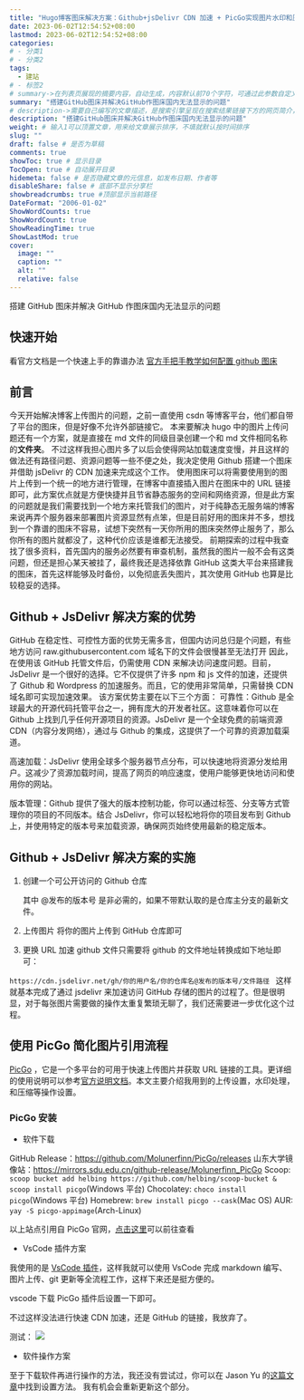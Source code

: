 ```yaml
---
title: "Hugo博客图床解决方案：Github+jsDelivr CDN 加速 + PicGo实现图片水印和压缩"
date: 2023-06-02T12:54:52+08:00
lastmod: 2023-06-02T12:54:52+08:00
categories:
# - 分类1
# - 分类2
tags:
  - 建站
# - 标签2
# summary->在列表页展现的摘要内容，自动生成，内容默认前70个字符，可通过此参数自定义，一般无需专门设置
summary: "搭建GitHub图床并解决GitHub作图床国内无法显示的问题"
# description->需要自己编写的文章描述，是搜索引擎呈现在搜索结果链接下方的网页简介，建议设置
description: "搭建GitHub图床并解决GitHub作图床国内无法显示的问题"
weight: # 输入1可以顶置文章，用来给文章展示排序，不填就默认按时间排序
slug: ""
draft: false # 是否为草稿
comments: true
showToc: true # 显示目录
TocOpen: true # 自动展开目录
hidemeta: false # 是否隐藏文章的元信息，如发布日期、作者等
disableShare: false # 底部不显示分享栏
showbreadcrumbs: true #顶部显示当前路径
DateFormat: "2006-01-02"
ShowWordCounts: true
ShowWordCount: true
ShowReadingTime: true
ShowLastMod: true
cover:
  image: ""
  caption: ""
  alt: ""
  relative: false
---
```


搭建 GitHub 图床并解决 GitHub 作图床国内无法显示的问题

<!--more-->

## 快速开始

看官方文档是一个快速上手的靠谱办法
[官方手把手教学如何配置 github 图床](https://picgo.github.io/PicGo-Doc/zh/guide/config.html#github%E5%9B%BE%E5%BA%8A)

## 前言

今天开始解决博客上传图片的问题，之前一直使用 csdn 等博客平台，他们都自带了平台的图床，但是好像不允许外部链接它。
本来要解决 hugo 中的图片上传问题还有一个方案，就是直接在 md 文件的同级目录创建一个和 md 文件相同名称的**文件夹**。
不过这样我担心图片多了以后会使得网站加载速度变慢，并且这样的做法还有路径问题、资源问题等一些不便之处，我决定使用 Github 搭建一个图床并借助 jsDelivr 的 CDN 加速来完成这个工作。
使用图床可以将需要使用到的图片上传到一个统一的地方进行管理，在博客中直接插入图片在图床中的 URL 链接即可，此方案优点就是方便快捷并且节省静态服务的空间和网络资源，但是此方案的问题就是我们需要找到一个地方来托管我们的图片，对于纯静态无服务端的博客来说再弄个服务器来部署图片资源显然有点笨，但是目前好用的图床并不多，想找到一个靠谱的图床不容易，试想下突然有一天你所用的图床突然停止服务了，那么你所有的图片就都没了，这种代价应该是谁都无法接受。
前期探索的过程中我查找了很多资料，首先国内的服务必然要有审查机制，虽然我的图片一般不会有这类问题，但还是担心某天被挂了，最终我还是选择依靠 GitHub 这类大平台来搭建我的图床，首先这样能够及时备份，以免彻底丢失图片，其次使用 GitHub 也算是比较稳妥的选择。

## Github + JsDelivr 解决方案的优势

GitHub 在稳定性、可控性方面的优势无需多言，但国内访问总归是个问题，有些地方访问 raw.githubusercontent.com 域名下的文件会很慢甚至无法打开
因此，在使用该 GitHub 托管文件后，仍需使用 CDN 来解决访问速度问题。目前，JsDelivr 是一个很好的选择。它不仅提供了许多 npm 和 js 文件的加速，还提供了 Github 和 Wordpress 的加速服务。而且，它的使用非常简单，只需替换 CDN 域名即可实现加速效果。
该方案优势主要在以下三个方面：
可靠性：Github 是全球最大的开源代码托管平台之一，拥有庞大的开发者社区。这意味着你可以在 Github 上找到几乎任何开源项目的资源。JsDelivr 是一个全球免费的前端资源 CDN（内容分发网络），通过与 Github 的集成，这提供了一个可靠的资源加载渠道。

高速加载：JsDelivr 使用全球多个服务器节点分布，可以快速地将资源分发给用户。这减少了资源加载时间，提高了网页的响应速度，使用户能够更快地访问和使用你的网站。

版本管理：Github 提供了强大的版本控制功能，你可以通过标签、分支等方式管理你的项目的不同版本。结合 JsDelivr，你可以轻松地将你的项目发布到 Github 上，并使用特定的版本号来加载资源，确保网页始终使用最新的稳定版本。

## Github + JsDelivr 解决方案的实施

1. 创建一个可公开访问的 Github 仓库

   其中 @发布的版本号 是非必需的，如果不带默认取的是仓库主分支的最新文件。

2. 上传图片
   将你的图片上传到 GitHub 仓库即可

3. 更换 URL
   加速 github 文件只需要将 github 的文件地址转换成如下地址即可：

`https://cdn.jsdelivr.net/gh/你的用户名/你的仓库名@发布的版本号/文件路径 `
这样就基本完成了通过 jsdelivr 来加速访问 GitHub 存储的图片的过程了。但是很明显，对于每张图片需要做的操作太重复繁琐无聊了，我们还需要进一步优化这个过程。

## 使用 PicGo 简化图片引用流程

[PicGo](https://picgo.github.io/PicGo-Doc) ，它是一个多平台的可用于快速上传图片并获取 URL 链接的工具。更详细的使用说明可以参考[官方说明文档](https://picgo.github.io/PicGo-Doc/zh/guide/)。本文主要介绍我用到的上传设置，水印处理，和压缩等操作设置。

### PicGo 安装

- 软件下载

GitHub Release：https://github.com/Molunerfinn/PicGo/releases
山东大学镜像站：https://mirrors.sdu.edu.cn/github-release/Molunerfinn_PicGo
Scoop: `scoop bucket add helbing https://github.com/helbing/scoop-bucket & scoop install picgo`(Windows 平台)
Chocolatey: `choco install picgo`(Windows 平台)
Homebrew: `brew install picgo --cask`(Mac OS)
AUR: `yay -S picgo-appimage`(Arch-Linux)

以上站点引用自 PicGo 官网，[点击这里](https://picgo.github.io/PicGo-Doc/zh/guide/#%E4%B8%8B%E8%BD%BD%E5%AE%89%E8%A3%85)可以前往查看

- VsCode 插件方案

我使用的是 [VsCode 插件](https://github.com/PicGo/vs-picgo)，这样我就可以使用 VsCode 完成 markdown 编写、图片上传、git 更新等全流程工作，这样下来还是挺方便的。

vscode 下载 PicGo 插件后设置一下即可。

不过这样没法进行快速 CDN 加速，还是 GitHub 的链接，我放弃了。

测试：
![](https://cdn.jsdelivr.net/gh/Cain-James/HugoBlog-Images/Images/20230602170325.png)

- 软件操作方案

至于下载软件再进行操作的方法，我还没有尝试过，你可以在 Jason Yu 的[这篇文章](https://www.yuhuizhen.com/2022/11/27/image-bed/)中找到设置方法。
我有机会会重新更新这个部分。
